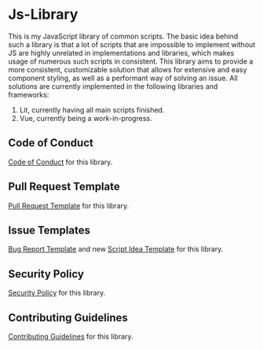 # Js-Library

This is my JavaScript library of common scripts.
The basic idea behind such a library is that a lot of scripts
that are impossible to implement without JS are highly unrelated
in implementations and libraries, which makes usage of numerous such
scripts in consistent. This library aims to provide a more consistent,
customizable solution that allows for extensive and easy component styling,
as well as a performant way of solving an issue.
All solutions are currently implemented in the following libraries and frameworks:
1. Lit, currently having all main scripts finished.
2. Vue, currently being a work-in-progress.

## Code of Conduct
[Code of Conduct](https://github.com/YuraVolk/Js-Library/blob/master/CODE_OF_CONDUCT.md) for this library.

## Pull Request Template
[Pull Request Template](https://github.com/YuraVolk/Js-Library/blob/master/pull_request_template.md) for this library.

## Issue Templates
[Bug Report Template](https://github.com/YuraVolk/Js-Library/blob/master/.github/ISSUE_TEMPLATE/bug_report.md) and new [Script Idea Template](https://github.com/YuraVolk/Js-Library/blob/master/.github/ISSUE_TEMPLATE/feature_request.md) for this library.

## Security Policy 
[Security Policy](https://github.com/YuraVolk/Js-Library/blob/master/SECURITY.md) for this library.

## Contributing Guidelines
[Contributing Guidelines](https://github.com/YuraVolk/Js-Library/blob/master/CONTRIBUTING.md) for this library.
